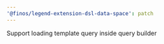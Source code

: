 ```yaml
---
'@finos/legend-extension-dsl-data-space': patch
---
```


Support loading template query inside query builder
